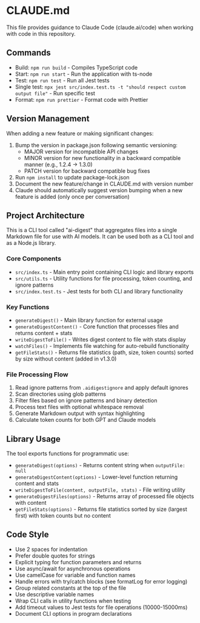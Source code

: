 # CLAUDE.md

This file provides guidance to Claude Code (claude.ai/code) when working with code in this repository.

## Commands
- Build: `npm run build` - Compiles TypeScript code
- Start: `npm run start` - Run the application with ts-node
- Test: `npm run test` - Run all Jest tests
- Single test: `npx jest src/index.test.ts -t "should respect custom output file"` - Run specific test
- Format: `npm run prettier` - Format code with Prettier

## Version Management
When adding a new feature or making significant changes:
1. Bump the version in package.json following semantic versioning:
   - MAJOR version for incompatible API changes
   - MINOR version for new functionality in a backward compatible manner (e.g., 1.2.4 → 1.3.0)
   - PATCH version for backward compatible bug fixes
2. Run `npm install` to update package-lock.json
3. Document the new feature/change in CLAUDE.md with version number
4. Claude should automatically suggest version bumping when a new feature is added (only once per conversation)

## Project Architecture

This is a CLI tool called "ai-digest" that aggregates files into a single Markdown file for use with AI models. It can be used both as a CLI tool and as a Node.js library.

### Core Components
- `src/index.ts` - Main entry point containing CLI logic and library exports
- `src/utils.ts` - Utility functions for file processing, token counting, and ignore patterns
- `src/index.test.ts` - Jest tests for both CLI and library functionality

### Key Functions
- `generateDigest()` - Main library function for external usage
- `generateDigestContent()` - Core function that processes files and returns content + stats
- `writeDigestToFile()` - Writes digest content to file with stats display
- `watchFiles()` - Implements file watching for auto-rebuild functionality
- `getFileStats()` - Returns file statistics (path, size, token counts) sorted by size without content (added in v1.3.0)

### File Processing Flow
1. Read ignore patterns from `.aidigestignore` and apply default ignores
2. Scan directories using glob patterns
3. Filter files based on ignore patterns and binary detection
4. Process text files with optional whitespace removal
5. Generate Markdown output with syntax highlighting
6. Calculate token counts for both GPT and Claude models

## Library Usage
The tool exports functions for programmatic use:
- `generateDigest(options)` - Returns content string when `outputFile: null`
- `generateDigestContent(options)` - Lower-level function returning content and stats
- `writeDigestToFile(content, outputFile, stats)` - File writing utility
- `generateDigestFiles(options)` - Returns array of processed file objects with content
- `getFileStats(options)` - Returns file statistics sorted by size (largest first) with token counts but no content

## Code Style
- Use 2 spaces for indentation
- Prefer double quotes for strings
- Explicit typing for function parameters and returns
- Use async/await for asynchronous operations
- Use camelCase for variable and function names
- Handle errors with try/catch blocks (see formatLog for error logging)
- Group related constants at the top of the file
- Use descriptive variable names
- Wrap CLI calls in utility functions when testing
- Add timeout values to Jest tests for file operations (10000-15000ms)
- Document CLI options in program declarations